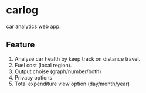 # carlog
car analytics web app.

## Feature
1. Analyse car health by keep track on distance travel.
2. Fuel cost (local region).
3. Output choise (graph/number/both)
4. Privacy options
5. Total expenditure view option (day/month/year)

